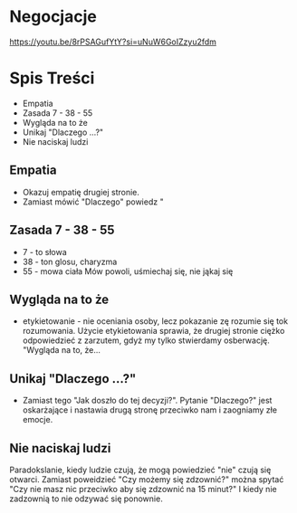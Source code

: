 # Negocjacje
https://youtu.be/8rPSAGufYtY?si=uNuW6GoIZzyu2fdm

# Spis Treści
- Empatia
- Zasada 7 - 38 - 55
- Wygląda na to że
- Unikaj "Dlaczego ...?"
- Nie naciskaj ludzi

## Empatia
- Okazuj empatię drugiej stronie.
- Zamiast mówić "Dlaczego" powiedz "

## Zasada 7 - 38 - 55
- 7  - to słowa
- 38 - ton glosu, charyzma
- 55 - mowa ciała
Mów powoli, uśmiechaj się, nie jąkaj się

## Wygląda na to że
- etykietowanie - nie oceniania osoby, lecz pokazanie zę rozumie się tok rozumowania.
Użycie etykietowania sprawia, że drugiej stronie ciężko odpowiedzieć z zarzutem, gdyż my tylko stwierdamy osberwację.
"Wygląda na to, że... 

## Unikaj "Dlaczego ...?"
- Zamiast tego "Jak doszło do tej decyzji?". 
Pytanie "Dlaczego?" jest oskarżające i nastawia drugą stronę przeciwko nam i zaogniamy złe emocje.

## Nie naciskaj ludzi
Paradokslanie, kiedy ludzie czują, że mogą powiedzieć "nie" czują się otwarci.
Zamiast poweidzieć "Czy możemy się zdzownić?" można spytać "Czy nie masz nic przeciwko aby się zdzownić na 15 minut?" I kiedy nie zadzownią to nie odzywać się ponownie.


